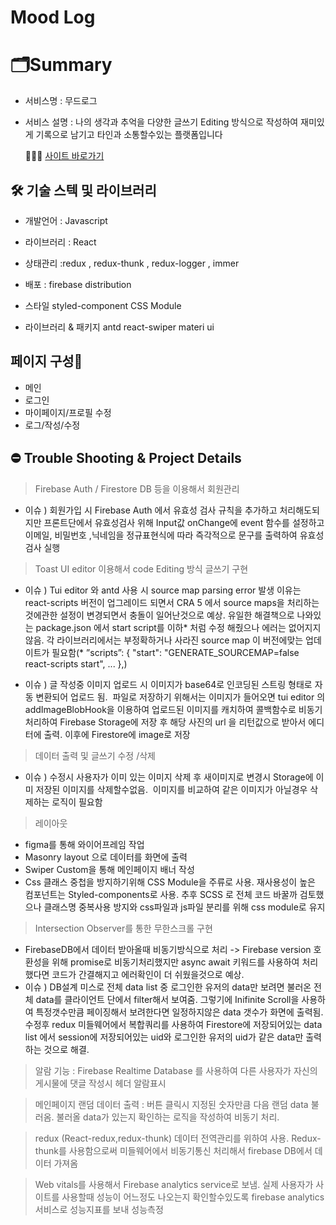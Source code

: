 # Mood Log


# 🗂Summary
* 서비스명 : 무드로그 
* 서비스 설명 : 나의 생각과 추억을 다양한 글쓰기 Editing 방식으로 작성하여 재미있게 기록으로 남기고 타인과 소통할수있는 플랫폼입니다

  💁🏻‍♀️ [사이트 바로가기](https://mlog-e2391.web.app)



## 🛠 기술 스텍 및 라이브러리

- 개발언어 : Javascript
- 라이브러리 : React
- 상태관리 :redux , redux-thunk , redux-logger , immer

- 배포 : firebase distribution

- 스타일
styled-component
CSS Module

- 라이브러리 & 패키지
antd
react-swiper
materi ui




## 페이지 구성📖

- 메인
- 로그인
- 마이페이지/프로필 수정
- 로그/작성/수정

## ⛔️ Trouble Shooting & Project Details


> Firebase Auth / Firestore DB 등을 이용해서 회원관리
- 이슈 ) 회원가입 시 Firebase Auth 에서 유효성 검사 규칙을 추가하고 처리해도되지만 프론트단에서 유효성검사 위해 Input값 onChange에 event 함수를 설정하고 이메일, 비밀번호 ,닉네임을 정규표현식에 따라 즉각적으로 문구를 출력하여 유효성검사 실행

> Toast UI editor 이용해서 code Editing 방식 글쓰기 구현
- 이슈 ) Tui editor 와 antd 사용 시 source map parsing error 발생 이유는 react-scripts 버전이 업그레이드 되면서 CRA 5 에서 source maps을 처리하는것에관한 설정이 변경되면서 충돌이 일어난것으로 예상. 유일한 해결책으로 나와있는 package.json 에서 start script를 이하* 처럼 수정 해줬으나 에러는 없어지지 않음. 각 라이브러리에서는 부정확하거나 사라진 source map 이 버전에맞는 업데이트가 필요함(* ”scripts”: { "start": "GENERATE_SOURCEMAP=false react-scripts start", ... },)

- 이슈 ) 글 작성중 이미지 업로드 시 이미지가 base64로 인코딩된 스트링 형태로 자동 변환되어 업로드 됨.  파일로 저장하기 위해서는 이미지가 들어오면 tui editor 의 addImageBlobHook을 이용하여 업로드된 이미지를 캐치하여 콜백함수로 비동기처리하여 Firebase Storage에 저장 후 해당 사진의 url 을 리턴값으로 받아서 에디터에 출력. 이후에 Firestore에 image로 저장 

> 데이터 출력 및 글쓰기 수정 /삭제
- 이슈 ) 수정시 사용자가 이미 있는 이미지 삭제 후 새이미지로 변경시 Storage에 이미 저장된 이미지를 삭제할수없음.  이미지를 비교하여 같은 이미지가 아닐경우 삭제하는 로직이 필요함

> 레이아웃 
- figma를 통해 와이어프레임 작업
- Masonry layout 으로 데이터를 화면에 출력
- Swiper Custom을 통해 메인페이지 배너 작성
- Css 클래스 중첩을 방지하기위해 CSS Module을 주류로 사용. 재사용성이 높은 컴포넌트는 Styled-components로 사용. 추후 SCSS 로 전체 코드 바꿀까 검토했으나 클래스명 중복사용 방지와 css파일과 js파일 분리를 위해 css module로 유지

> Intersection Observer를 통한 무한스크롤 구현
- FirebaseDB에서 데이터 받아올때 비동기방식으로 처리 -> Firebase version 호환성을 위해 promise로 비동기처리했지만 async await 키워드를 사용하여 처리했다면 코드가 간결해지고 에러확인이 더 쉬웠을것으로 예상.
- 이슈 ) DB설계 미스로 전체 data list 중 로그인한 유저의 data만 보려면 불러온 전체 data를 클라이언트 단에서 filter해서 보여줌. 그렇기에 Inifinite Scroll을 사용하여 특정갯수만큼 페이징해서 보려한다면 일정하지않은 data 갯수가 화면에 출력됨. 수정후 redux 미들웨어에서 복합쿼리를 사용하여 Firestore에 저장되어있는 data list 에서 session에 저장되어있는 uid와 로그인한 유저의 uid가 같은 data만 출력하는 것으로 해결.

> 알람 기능 : Firebase Realtime Database 를 사용하여 다른 사용자가 자신의 게시물에 댓글 작성시 헤더 알람표시

> 메인페이지 랜덤 데이터 출력 : 버튼 클릭시 지정된 숫자만큼 다음 랜덤 data 불러옴. 불러올 data가 있는지 확인하는 로직을 작성하여 비동기 처리.

> redux (React-redux,redux-thunk) 데이터 전역관리를 위하여 사용. Redux-thunk를 사용함으로써 미들웨어에서 비동기통신 처리해서 firebase DB에서 데이터 가져옴

> Web vitals를 사용해서 Firebase analytics service로 보냄. 실제 사용자가 사이트를 사용할때 성능이 어느정도 나오는지 확인할수있도록 firebase analytics 서비스로 성능지표를 보내 성능측정


